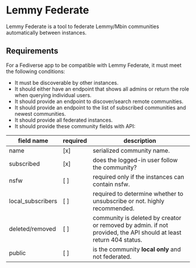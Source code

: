 # Lemmy Federate

Lemmy Federate is a tool to federate Lemmy/Mbin communities automatically between instances.

## Requirements

For a Fediverse app to be compatible with Lemmy Federate, it must meet the following conditions:

- It must be discoverable by other instances.
- It should either have an endpoint that shows all admins or return the role when querying individual users.
- It should provide an endpoint to discover/search remote communities.
- It should provide an endpoint to the list of subscribed communities and newest communities.
- It should provide all federated instances.
- It should provide these community fields with API:

| field name | required | description |
| --- | --- | --- |
| name | [x] | serialized community name. |
| subscribed | [x] | does the logged-in user follow the community? |
| nsfw | [ ] | required only if the instances can contain nsfw. |
| local_subscribers | [ ] | required to determine whether to unsubscribe or not. highly recommended. |
| deleted/removed | [ ] | community is deleted by creator or removed by admin. if not provided, the API should at least return 404 status. |
| public | [ ] | is the community **local only** and not federated. |

